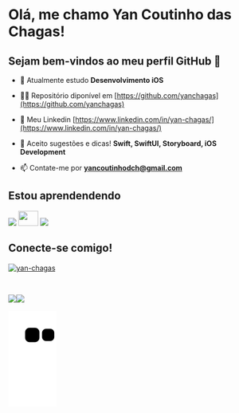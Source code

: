 # Olá, me chamo Yan Coutinho das Chagas! 
## Sejam bem-vindos ao meu perfil GitHub 👋

- 🌱 Atualmente estudo **Desenvolvimento iOS**

- 👨‍💻 Repositório diponível em [https://github.com/yanchagas](https://github.com/yanchagas)

- 📝 Meu Linkedin [https://www.linkedin.com/in/yan-chagas/](https://www.linkedin.com/in/yan-chagas/)

- 💬 Aceito sugestões e dicas! **Swift, SwiftUI, Storyboard, iOS Development**

- 📫 Contate-me por **yancoutinhodch@gmail.com**


## Estou aprendendendo

<img src="https://cdn.jsdelivr.net/gh/devicons/devicon/icons/swift/swift-original.svg" width="40" heigth="40" /> <img src="https://cdn.jsdelivr.net/gh/devicons/devicon/icons/apple/apple-original.svg" height="30" width="40" /> <img src="https://cdn.jsdelivr.net/gh/devicons/devicon/icons/git/git-original.svg"  width="40" heigth="40" />
          
          
## Conecte-se comigo!
<p align="left">
<a href="https://linkedin.com/in/yan-chagas" target="blank"><img align="center" src="https://raw.githubusercontent.com/rahuldkjain/github-profile-readme-generator/master/src/images/icons/Social/linked-in-alt.svg" alt="yan-chagas" height="30" width="40" /></a>
</p>
      
<br>

<img height="180em" src="https://github-readme-stats.vercel.app/api/top-langs/?username=yanchagas&layout=compact&langs_count=7&theme=dark"/><img height="180em" src="https://github-readme-stats.vercel.app/api?username=yanchagas&show_icons=true&theme=dark&include_all_commits=true&count_private=true"/>

![snake gif](https://github.com/Formandodev/Formandodev/blob/output/github-contribution-grid-snake.svg)




